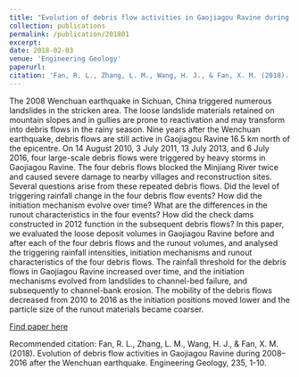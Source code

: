 ```yaml
---
title: "Evolution of debris flow activities in Gaojiagou Ravine during 2008–2016 after the Wenchuan earthquake"
collection: publications
permalink: /publication/201801
excerpt: 
date: 2018-02-03
venue: 'Engineering Geology'
paperurl:
citation: 'Fan, R. L., Zhang, L. M., Wang, H. J., & Fan, X. M. (2018). Evolution of debris flow activities in Gaojiagou Ravine during 2008–2016 after the Wenchuan earthquake. Engineering Geology, 235, 1-10.'
---
```

The 2008 Wenchuan earthquake in Sichuan, China triggered numerous landslides in the stricken area. The loose landslide materials retained on mountain slopes and in gullies are prone to reactivation and may transform into debris flows in the rainy season. Nine years after the Wenchuan earthquake, debris flows are still active in Gaojiagou Ravine 16.5 km north of the epicentre. On 14 August 2010, 3 July 2011, 13 July 2013, and 6 July 2016, four large-scale debris flows were triggered by heavy storms in Gaojiagou Ravine. The four debris flows blocked the Minjiang River twice and caused severe damage to nearby villages and reconstruction sites. Several questions arise from these repeated debris flows. Did the level of triggering rainfall change in the four debris flow events? How did the initiation mechanism evolve over time? What are the differences in the runout characteristics in the four events? How did the check dams constructed in 2012 function in the subsequent debris flows? In this paper, we evaluated the loose deposit volumes in Gaojiagou Ravine before and after each of the four debris flows and the runout volumes, and analysed the triggering rainfall intensities, initiation mechanisms and runout characteristics of the four debris flows. The rainfall threshold for the debris flows in Gaojiagou Ravine increased over time, and the initiation mechanisms evolved from landslides to channel-bed failure, and subsequently to channel-bank erosion. The mobility of the debris flows decreased from 2010 to 2016 as the initiation positions moved lower and the particle size of the runout materials became coarser.

[Find paper here](https://www.sciencedirect.com/science/article/pii/S0013795217313339)

Recommended citation: Fan, R. L., Zhang, L. M., Wang, H. J., & Fan, X. M. (2018). Evolution of debris flow activities in Gaojiagou Ravine during 2008–2016 after the Wenchuan earthquake. Engineering Geology, 235, 1-10.
